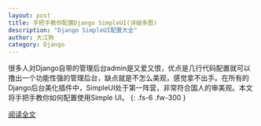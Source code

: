 ```yaml
---
layout: post
title: 手把手教你配置Django SimpleUI(详细多图)
description: "Django SimpleUI配置大全"
author: 大江狗
category: Django
---
```

很多人对Django自带的管理后台admin是又爱又恨，优点是几行代码配置就可以撸出一个功能性强的管理后台，缺点就是不怎么美观，感觉拿不出手。在所有的Django后台美化插件中，SimpleUI处于第一阵营，非常符合国人的审美观。本文将手把手教你如何配置使用Simple UI。
{: .fs-6 .fw-300 }

[阅读全文](https://pythondjango.cn/django/applications/4-django-simple-ui-configuration/)